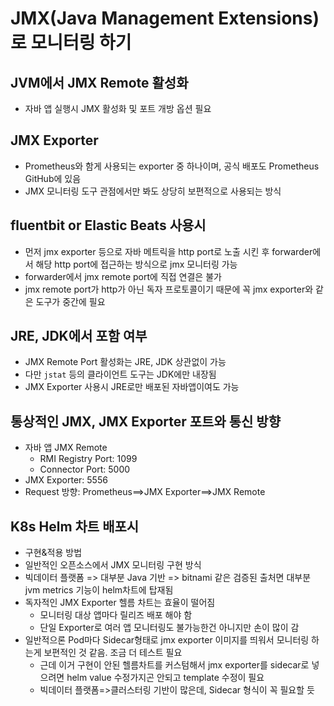 # JMX(Java Management Extensions)로 모니터링 하기

## JVM에서 JMX Remote 활성화

- 자바 앱 실행시 JMX 활성화 및 포트 개방 옵션 필요

## JMX Exporter

- Prometheus와 함게 사용되는 exporter 중 하나이며, 공식 배포도 Prometheus GitHub에 있음
- JMX 모니터링 도구 관점에서만 봐도 상당히 보편적으로 사용되는 방식

## fluentbit or Elastic Beats 사용시

- 먼저 jmx exporter 등으로 자바 메트릭을 http port로 노출 시킨 후 forwarder에서 해당 http port에 접근하는 방식으로 jmx 모니터링 가능
- forwarder에서 jmx remote port에 직접 연결은 불가
- jmx remote port가 http가 아닌 독자 프로토콜이기 때문에 꼭 jmx exporter와 같은 도구가 중간에 필요

## JRE, JDK에서 포함 여부

- JMX Remote Port 활성화는 JRE, JDK 상관없이 가능
- 다만 `jstat` 등의 클라이언트 도구는 JDK에만 내장됨
- JMX Exporter 사용시 JRE로만 배포된 자바앱이여도 가능

## 통상적인 JMX, JMX Exporter 포트와 통신 방향

- 자바 앱 JMX Remote
  - RMI Registry Port: 1099
  - Connector Port: 5000
- JMX Exporter: 5556
- Request 방향: Prometheus==>JMX Exporter==>JMX Remote

## K8s Helm 차트 배포시

- 구현&적용 방법
- 일반적인 오픈소스에서 JMX 모니터링 구현 방식
- 빅데이터 플랫폼 => 대부분 Java 기반
  => bitnami 같은 검증된 출처면 대부분 jvm metrics 기능이 helm차트에 탑재됨
- 독자적인 JMX Exporter 헬름 차트는 효율이 떨어짐
  - 모니터링 대상 앱마다 릴리즈 배포 해야 함
  - 단일 Exporter로 여러 앱 모니터링도 불가능한건 아니지만 손이 많이 감
- 일반적으론 Pod마다 Sidecar형태로 jmx exporter 이미지를 띄워서 모니터링 하는게 보편적인 것 같음. 조금 더 테스트 필요
  - 근데 이거 구현이 안된 헬름차트를 커스텀해서 jmx exporter를 sidecar로 넣으려면 helm value 수정가지곤 안되고 template 수정이 필요
  - 빅데이터 플랫폼=>클러스터링 기반이 많은데, Sidecar 형식이 꼭 필요할 듯
